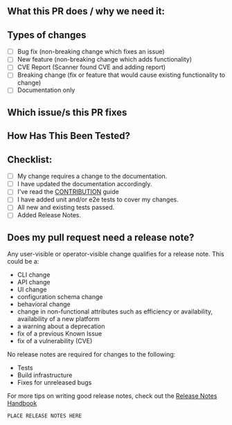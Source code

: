 <!--- Provide a general summary of your changes in the Title above --->
<!--- Please don't @-mention people in PR or commit messages (do so in an additional comment). --->

## What this PR does / why we need it:
<!--- Why is this change required? What problem does it solve? -->
<!--- If it fixes an open issue, please link to the issue here. -->

## Types of changes
<!--- What types of changes does your code introduce? Put an `x` in all the boxes that apply: -->
- [ ] Bug fix (non-breaking change which fixes an issue)
- [ ] New feature (non-breaking change which adds functionality)
- [ ] CVE Report (Scanner found CVE and adding report)
- [ ] Breaking change (fix or feature that would cause existing functionality to change)
- [ ] Documentation only

## Which issue/s this PR fixes
<!--
(optional, in `fixes #<issue number>` format, will close that issue when PR gets merged):

fixes #
-->

## How Has This Been Tested?
<!--- Please describe in detail how you tested your changes. -->
<!--- Include details of your testing environment, and the tests you ran to -->
<!--- see how your change affects other areas of the code, etc. -->

## Checklist:
<!--- Go over all the following points, and put an `x` in all the boxes that apply. -->
<!--- If you're unsure about any of these, don't hesitate to ask. We're here to help! -->
- [ ] My change requires a change to the documentation.
- [ ] I have updated the documentation accordingly.
- [ ] I've read the [CONTRIBUTION](https://github.com/kubernetes/ingress-nginx/blob/main/CONTRIBUTING.md) guide
- [ ] I have added unit and/or e2e tests to cover my changes.
- [ ] All new and existing tests passed.
- [ ] Added Release Notes.

## Does my pull request need a release note?
Any user-visible or operator-visible change qualifies for a release note. This could be a:

- CLI change
- API change
- UI change
- configuration schema change
- behavioral change
- change in non-functional attributes such as efficiency or availability, availability of a new platform
- a warning about a deprecation
- fix of a previous Known Issue
- fix of a vulnerability (CVE)

No release notes are required for changes to the following:

- Tests
- Build infrastructure
- Fixes for unreleased bugs

For more tips on writing good release notes, check out the [Release Notes Handbook](https://github.com/kubernetes/sig-release/tree/master/release-team/role-handbooks/release-notes)

<!--
If no, just write "NONE" in the release-note block below.
If yes, a release note is required:
Enter your extended release note in the block below. If the PR requires additional action from users switching to the new release, include the string "action required".

For more information on release notes see: https://git.k8s.io/community/contributors/guide/release-notes.md
-->
```release-note
PLACE RELEASE NOTES HERE
```
